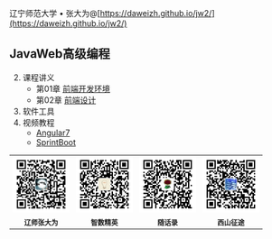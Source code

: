 辽宁师范大学 &bull; 张大为@[https://daweizh.github.io/jw2/](https://daweizh.github.io/jw2/)

## JavaWeb高级编程

2. 课程讲义
    - 第01章 [前端开发环境](2020/handout/01/front-env.html)
    - 第02章 [前端设计](2020/handout/02/front-design.html)
2. 软件工具
3. 视频教程
    - [Angular7](2020/tutorial/angular7.html)
    - [SprintBoot](2020/tutorial/springboot.html)

<table style="border:0px;font-size:12px;">
  <tr>
    <td style="border:0px;"> <img src="assets/me/img/zdw.jpg" width="100"> </td>
    <td style="border:0px;"> <img src="assets/me/img/idea.jpg" width="100"> </td>
    <td style="border:0px;"> <img src="assets/me/img/shl.jpg" width="100"> </td>
    <td style="border:0px;"> <img src="assets/me/img/xszt.jpg" width="100"> </td>
  </tr>
  <tr>
    <th style="border:0px;">辽师张大为</th><th style="border:0px;">智数精英</th>
    <th style="border:0px;">随话录</th><th style="border:0px;">西山征途</th>
  </tr>
</table>
